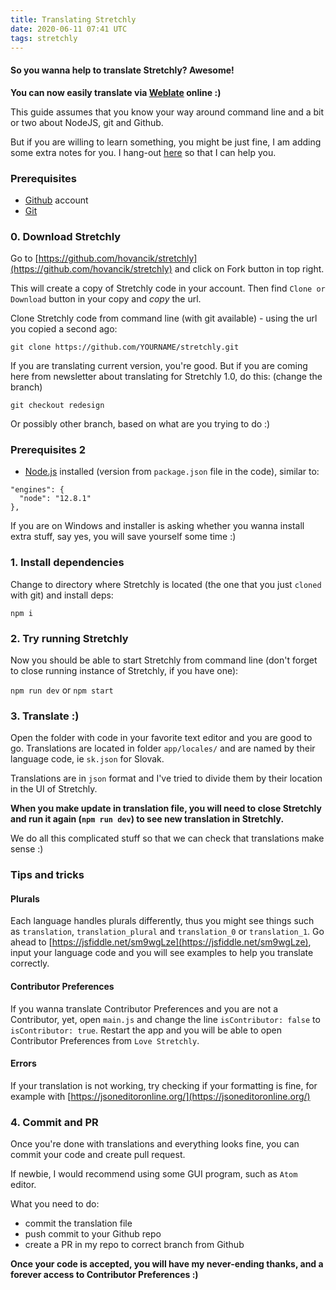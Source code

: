 ```yaml
---
title: Translating Stretchly
date: 2020-06-11 07:41 UTC
tags: stretchly
---
```


#### So you wanna help to translate Stretchly? Awesome!

**You can now easily translate via [Weblate](https://hosted.weblate.org/engage/stretchly/) online :)**

This guide assumes that you know your way around command line and a bit or two about NodeJS, git and Github.

But if you are willing to learn something, you might be just fine, I am adding some extra notes for you. I hang-out [here](https://gitter.im/stretchly/Lobby) so that I can help you.

### Prerequisites
- [Github](https://github.com) account
- [Git](https://git-scm.com/)

### 0. Download Stretchly
Go to [https://github.com/hovancik/stretchly](https://github.com/hovancik/stretchly) and click on Fork button in top right.

This will create a copy of Stretchly code in your account. Then find `Clone or Download` button in your copy and *copy* the url.

Clone Stretchly code from command line (with git available) - using the url you copied a second ago:  

`git clone https://github.com/YOURNAME/stretchly.git`

If you are translating current version, you're good. But if you are coming here from newsletter about translating for Stretchly 1.0, do this: (change the branch)

`git checkout redesign`

Or possibly other branch, based on what are you trying to do :)

### Prerequisites 2

- [Node.js](https://nodejs.org/en/) installed (version from `package.json` file in the code), similar to:

```
"engines": {
  "node": "12.8.1"
},
```
If you are on Windows and installer is asking whether you wanna install extra stuff, say yes, you will save yourself some time :)

### 1. Install dependencies
Change to directory where Stretchly is located (the one that you just `cloned` with git) and install deps:

`npm i`

### 2. Try running Stretchly

Now you should be able to start Stretchly from command line (don't forget to close running instance of Stretchly, if you have one):

`npm run dev` or `npm start`

### 3. Translate :)

Open the folder with code in your favorite text editor and you are good to go. Translations are located in folder `app/locales/` and are named by their language code, ie `sk.json` for Slovak.

Translations are in `json` format and I've tried to divide them by their location in the UI of Stretchly.

**When you make update in translation file, you will need to close Stretchly and run it again (`npm run dev`) to see new translation in Stretchly.**

We do all this complicated stuff so that we can check that translations make sense :)

### Tips and tricks
#### Plurals

Each language handles plurals differently, thus you might see things such as `translation`, `translation_plural` and `translation_0` or `translation_1`. Go ahead to [https://jsfiddle.net/sm9wgLze](https://jsfiddle.net/sm9wgLze), input your language code and you will see examples to help you translate correctly.

#### Contributor Preferences
If you wanna translate Contributor Preferences and you are not a Contributor, yet, open `main.js` and change the line `isContributor: false` to `isContributor: true`. Restart the app and you will be able to open Contributor Preferences from `Love Stretchly`.

#### Errors
If your translation is not working, try checking if your formatting is fine, for example with [https://jsoneditoronline.org/](https://jsoneditoronline.org/)  

### 4. Commit and PR

Once you're done with translations and everything looks fine, you can commit your code and create pull request.

If newbie, I would recommend using some GUI program, such as `Atom` editor.

What you need to do:
- commit the translation file
- push commit to your Github repo
- create a PR in my repo to correct branch from Github

**Once your code is accepted, you will have my never-ending thanks, and a forever access to Contributor Preferences :)**
